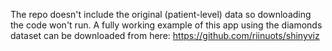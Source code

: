 The repo doesn't include the original (patient-level) data so downloading the code won't run. A fully working example of this app using the diamonds dataset can be downloaded from here: https://github.com/riinuots/shinyviz
